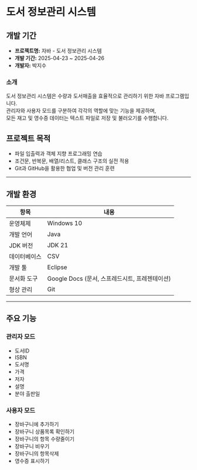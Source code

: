 # 도서 정보관리 시스템

## 개발 기간
- **프로젝트명:** 자바 - 도서 정보관리 시스템 
- **개발 기간:** 2025-04-23 ~ 2025-04-26  
- **개발자:** 박지수

### 소개
도서 정보관리 시스템은 수량과 도서매출을 효율적으로 관리하기 위한 자바 프로그램입니다.  
관리자와 사용자 모드를 구분하여 각각의 역할에 맞는 기능을 제공하며,  
모든 재고 및 영수증 데이터는 텍스트 파일로 저장 및 불러오기를 수행합니다.

## 프로젝트 목적
- 파일 입출력과 객체 지향 프로그래밍 연습  
- 조건문, 반복문, 배열/리스트, 클래스 구조의 실전 적용  
- Git과 GitHub을 활용한 협업 및 버전 관리 훈련
---

## 개발 환경

| 항목         | 내용                                                         |
|--------------|--------------------------------------------------------------|
| 운영체제     | Windows 10                                                    |
| 개발 언어     | Java                                                         |
| JDK 버전     | JDK 21                                                        |
| 데이터베이스 | CSV                                                            |
| 개발 툴      | Eclipse                                                       |
| 문서화 도구   | Google Docs (문서, 스프레드시트, 프레젠테이션)                  |
| 형상 관리     | Git                                                          |

---
##  주요 기능
### 관리자 모드 
- 도서ID
- ISBN
- 도서명
- 가격
- 저자
- 설명
- 분야
출판일
### 사용자 모드
- 장바구니에 추가하기
- 장바구니 상품목록 확인하기
- 장바구니의 항목 수량줄이기
- 장바구니 비우기
- 장바구니의 항목삭제
- 영수증 표시하기

